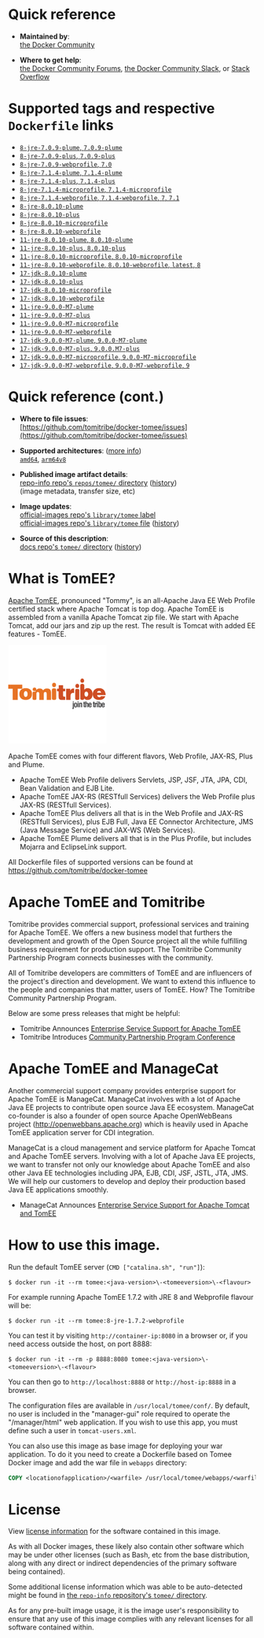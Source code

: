 <!--

********************************************************************************

WARNING:

    DO NOT EDIT "tomee/README.md"

    IT IS AUTO-GENERATED

    (from the other files in "tomee/" combined with a set of templates)

********************************************************************************

-->

# Quick reference

-	**Maintained by**:  
	[the Docker Community](https://github.com/tomitribe/docker-tomee)

-	**Where to get help**:  
	[the Docker Community Forums](https://forums.docker.com/), [the Docker Community Slack](https://dockr.ly/slack), or [Stack Overflow](https://stackoverflow.com/search?tab=newest&q=docker)

# Supported tags and respective `Dockerfile` links

-	[`8-jre-7.0.9-plume`, `7.0.9-plume`](https://github.com/tomitribe/docker-tomee/blob/750bc3ad80b7dc138d2c1830a90d4924583b4ee6/TomEE-7.0/jre8/plume/Dockerfile)
-	[`8-jre-7.0.9-plus`, `7.0.9-plus`](https://github.com/tomitribe/docker-tomee/blob/750bc3ad80b7dc138d2c1830a90d4924583b4ee6/TomEE-7.0/jre8/plus/Dockerfile)
-	[`8-jre-7.0.9-webprofile`, `7.0`](https://github.com/tomitribe/docker-tomee/blob/750bc3ad80b7dc138d2c1830a90d4924583b4ee6/TomEE-7.0/jre8/webprofile/Dockerfile)
-	[`8-jre-7.1.4-plume`, `7.1.4-plume`](https://github.com/tomitribe/docker-tomee/blob/750bc3ad80b7dc138d2c1830a90d4924583b4ee6/TomEE-7.1/jre8/plume/Dockerfile)
-	[`8-jre-7.1.4-plus`, `7.1.4-plus`](https://github.com/tomitribe/docker-tomee/blob/750bc3ad80b7dc138d2c1830a90d4924583b4ee6/TomEE-7.1/jre8/plus/Dockerfile)
-	[`8-jre-7.1.4-microprofile`, `7.1.4-microprofile`](https://github.com/tomitribe/docker-tomee/blob/750bc3ad80b7dc138d2c1830a90d4924583b4ee6/TomEE-7.1/jre8/microprofile/Dockerfile)
-	[`8-jre-7.1.4-webprofile`, `7.1.4-webprofile`, `7`, `7.1`](https://github.com/tomitribe/docker-tomee/blob/750bc3ad80b7dc138d2c1830a90d4924583b4ee6/TomEE-7.1/jre8/webprofile/Dockerfile)
-	[`8-jre-8.0.10-plume`](https://github.com/tomitribe/docker-tomee/blob/750bc3ad80b7dc138d2c1830a90d4924583b4ee6/TomEE-8.0/jre8/plume/Dockerfile)
-	[`8-jre-8.0.10-plus`](https://github.com/tomitribe/docker-tomee/blob/750bc3ad80b7dc138d2c1830a90d4924583b4ee6/TomEE-8.0/jre8/plus/Dockerfile)
-	[`8-jre-8.0.10-microprofile`](https://github.com/tomitribe/docker-tomee/blob/750bc3ad80b7dc138d2c1830a90d4924583b4ee6/TomEE-8.0/jre8/microprofile/Dockerfile)
-	[`8-jre-8.0.10-webprofile`](https://github.com/tomitribe/docker-tomee/blob/750bc3ad80b7dc138d2c1830a90d4924583b4ee6/TomEE-8.0/jre8/webprofile/Dockerfile)
-	[`11-jre-8.0.10-plume`, `8.0.10-plume`](https://github.com/tomitribe/docker-tomee/blob/750bc3ad80b7dc138d2c1830a90d4924583b4ee6/TomEE-8.0/jre11/plume/Dockerfile)
-	[`11-jre-8.0.10-plus`, `8.0.10-plus`](https://github.com/tomitribe/docker-tomee/blob/750bc3ad80b7dc138d2c1830a90d4924583b4ee6/TomEE-8.0/jre11/plus/Dockerfile)
-	[`11-jre-8.0.10-microprofile`, `8.0.10-microprofile`](https://github.com/tomitribe/docker-tomee/blob/750bc3ad80b7dc138d2c1830a90d4924583b4ee6/TomEE-8.0/jre11/microprofile/Dockerfile)
-	[`11-jre-8.0.10-webprofile`, `8.0.10-webprofile`, `latest`, `8`](https://github.com/tomitribe/docker-tomee/blob/750bc3ad80b7dc138d2c1830a90d4924583b4ee6/TomEE-8.0/jre11/webprofile/Dockerfile)
-	[`17-jdk-8.0.10-plume`](https://github.com/tomitribe/docker-tomee/blob/750bc3ad80b7dc138d2c1830a90d4924583b4ee6/TomEE-8.0/jdk17/plume/Dockerfile)
-	[`17-jdk-8.0.10-plus`](https://github.com/tomitribe/docker-tomee/blob/750bc3ad80b7dc138d2c1830a90d4924583b4ee6/TomEE-8.0/jdk17/plus/Dockerfile)
-	[`17-jdk-8.0.10-microprofile`](https://github.com/tomitribe/docker-tomee/blob/750bc3ad80b7dc138d2c1830a90d4924583b4ee6/TomEE-8.0/jdk17/microprofile/Dockerfile)
-	[`17-jdk-8.0.10-webprofile`](https://github.com/tomitribe/docker-tomee/blob/750bc3ad80b7dc138d2c1830a90d4924583b4ee6/TomEE-8.0/jdk17/webprofile/Dockerfile)
-	[`11-jre-9.0.0-M7-plume`](https://github.com/tomitribe/docker-tomee/blob/750bc3ad80b7dc138d2c1830a90d4924583b4ee6/TomEE-9.0/jre11/plume/Dockerfile)
-	[`11-jre-9.0.0-M7-plus`](https://github.com/tomitribe/docker-tomee/blob/750bc3ad80b7dc138d2c1830a90d4924583b4ee6/TomEE-9.0/jre11/plus/Dockerfile)
-	[`11-jre-9.0.0-M7-microprofile`](https://github.com/tomitribe/docker-tomee/blob/750bc3ad80b7dc138d2c1830a90d4924583b4ee6/TomEE-9.0/jre11/microprofile/Dockerfile)
-	[`11-jre-9.0.0-M7-webprofile`](https://github.com/tomitribe/docker-tomee/blob/750bc3ad80b7dc138d2c1830a90d4924583b4ee6/TomEE-9.0/jre11/webprofile/Dockerfile)
-	[`17-jdk-9.0.0-M7-plume`, `9.0.0-M7-plume`](https://github.com/tomitribe/docker-tomee/blob/750bc3ad80b7dc138d2c1830a90d4924583b4ee6/TomEE-9.0/jdk17/plume/Dockerfile)
-	[`17-jdk-9.0.0-M7-plus`, `9.0.0.M7-plus`](https://github.com/tomitribe/docker-tomee/blob/750bc3ad80b7dc138d2c1830a90d4924583b4ee6/TomEE-9.0/jdk17/plus/Dockerfile)
-	[`17-jdk-9.0.0-M7-microprofile`, `9.0.0-M7-microprofile`](https://github.com/tomitribe/docker-tomee/blob/750bc3ad80b7dc138d2c1830a90d4924583b4ee6/TomEE-9.0/jdk17/microprofile/Dockerfile)
-	[`17-jdk-9.0.0-M7-webprofile`, `9.0.0-M7-webprofile`, `9`](https://github.com/tomitribe/docker-tomee/blob/750bc3ad80b7dc138d2c1830a90d4924583b4ee6/TomEE-9.0/jdk17/webprofile/Dockerfile)

# Quick reference (cont.)

-	**Where to file issues**:  
	[https://github.com/tomitribe/docker-tomee/issues](https://github.com/tomitribe/docker-tomee/issues)

-	**Supported architectures**: ([more info](https://github.com/docker-library/official-images#architectures-other-than-amd64))  
	[`amd64`](https://hub.docker.com/r/amd64/tomee/), [`arm64v8`](https://hub.docker.com/r/arm64v8/tomee/)

-	**Published image artifact details**:  
	[repo-info repo's `repos/tomee/` directory](https://github.com/docker-library/repo-info/blob/master/repos/tomee) ([history](https://github.com/docker-library/repo-info/commits/master/repos/tomee))  
	(image metadata, transfer size, etc)

-	**Image updates**:  
	[official-images repo's `library/tomee` label](https://github.com/docker-library/official-images/issues?q=label%3Alibrary%2Ftomee)  
	[official-images repo's `library/tomee` file](https://github.com/docker-library/official-images/blob/master/library/tomee) ([history](https://github.com/docker-library/official-images/commits/master/library/tomee))

-	**Source of this description**:  
	[docs repo's `tomee/` directory](https://github.com/docker-library/docs/tree/master/tomee) ([history](https://github.com/docker-library/docs/commits/master/tomee))

# What is TomEE?

[Apache TomEE](http://tomee.apache.org/), pronounced "Tommy", is an all-Apache Java EE Web Profile certified stack where Apache Tomcat is top dog. Apache TomEE is assembled from a vanilla Apache Tomcat zip file. We start with Apache Tomcat, add our jars and zip up the rest. The result is Tomcat with added EE features - TomEE.

![logo](https://raw.githubusercontent.com/docker-library/docs/4a10a52c08621b68c1b1b53b561f819d9e78c2e0/tomee/logo.png)

Apache TomEE comes with four different flavors, Web Profile, JAX-RS, Plus and Plume.

-	Apache TomEE Web Profile delivers Servlets, JSP, JSF, JTA, JPA, CDI, Bean Validation and EJB Lite.
-	Apache TomEE JAX-RS (RESTfull Services) delivers the Web Profile plus JAX-RS (RESTfull Services).
-	Apache TomEE Plus delivers all that is in the Web Profile and JAX-RS (RESTfull Services), plus EJB Full, Java EE Connector Architecture, JMS (Java Message Service) and JAX-WS (Web Services).
-	Apache TomEE Plume delivers all that is in the Plus Profile, but includes Mojarra and EclipseLink support.

All Dockerfile files of supported versions can be found at https://github.com/tomitribe/docker-tomee

# Apache TomEE and Tomitribe

Tomitribe provides commercial support, professional services and training for Apache TomEE. We offers a new business model that furthers the development and growth of the Open Source project all the while fulfilling business requirement for production support. The Tomitribe Community Partnership Program connects businesses with the community.

All of Tomitribe developers are committers of TomEE and are influencers of the project's direction and development. We want to extend this influence to the people and companies that matter, users of TomEE. How? The Tomitribe Community Partnership Program.

Below are some press releases that might be helpful:

-	Tomitribe Announces [Enterprise Service Support for Apache TomEE](http://www.tomitribe.com/company/press/tomitribe_enterprise_service_support_for_apache_tomee_javaone_2013/)
-	Tomitribe Introduces [Community Partnership Program Conference](http://www.tomitribe.com/company/press/tomitribe-introduces-community-partnership-program-and-presents-java-ee-sessions-at-javaone-2014-conference/)

# Apache TomEE and ManageCat

Another commercial support company provides enterprise support for Apache TomEE is ManageCat. ManageCat involves with a lot of Apache Java EE projects to contribute open source Java EE ecosystem. ManageCat co-founder is also a founder of open source Apache OpenWebBeans project (http://openwebbans.apache.org) which is heavily used in Apache TomEE application server for CDI integration.

ManageCat is a cloud management and service platform for Apache Tomcat and Apache TomEE servers. Involving with a lot of Apache Java EE projects, we want to transfer not only our knowledge about Apache TomEE and also other Java EE technologies including JPA, EJB, CDI, JSF, JSTL, JTA, JMS. We will help our customers to develop and deploy their production based Java EE applications smoothly.

-	ManageCat Announces [Enterprise Service Support for Apache Tomcat and TomEE](http://managecat.com/index.php/enterprise-tomcat-support)

# How to use this image.

Run the default TomEE server (`CMD ["catalina.sh", "run"]`):

```console
$ docker run -it --rm tomee:<java-version>\-<tomeeversion>\-<flavour>
```

For example running Apache TomEE 1.7.2 with JRE 8 and Webprofile flavour will be:

```console
$ docker run -it --rm tomee:8-jre-1.7.2-webprofile
```

You can test it by visiting `http://container-ip:8080` in a browser or, if you need access outside the host, on port 8888:

```console
$ docker run -it --rm -p 8888:8080 tomee:<java-version>\-<tomeeversion>\-<flavour>
```

You can then go to `http://localhost:8888` or `http://host-ip:8888` in a browser.

The configuration files are available in `/usr/local/tomee/conf/`. By default, no user is included in the "manager-gui" role required to operate the "/manager/html" web application. If you wish to use this app, you must define such a user in `tomcat-users.xml`.

You can also use this image as base image for deploying your war application. To do it you need to create a Dockerfile based on Tomee Docker image and add the war file in `webapps` directory:

```dockerfile
COPY <locationofapplication>/<warfile> /usr/local/tomee/webapps/<warfile>
```

# License

View [license information](http://www.apache.org/licenses/LICENSE-2.0) for the software contained in this image.

As with all Docker images, these likely also contain other software which may be under other licenses (such as Bash, etc from the base distribution, along with any direct or indirect dependencies of the primary software being contained).

Some additional license information which was able to be auto-detected might be found in [the `repo-info` repository's `tomee/` directory](https://github.com/docker-library/repo-info/tree/master/repos/tomee).

As for any pre-built image usage, it is the image user's responsibility to ensure that any use of this image complies with any relevant licenses for all software contained within.
